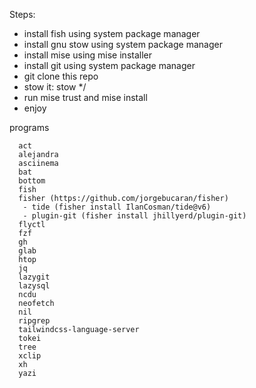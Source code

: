 Steps:
- install fish using system package manager
- install gnu stow using system package manager
- install mise using mise installer
- install git using system package manager
- git clone this repo
- stow it: stow */
- run mise trust and mise install
- enjoy


programs 

      act
      alejandra
      asciinema
      bat
      bottom
      fish
      fisher (https://github.com/jorgebucaran/fisher)
       - tide (fisher install IlanCosman/tide@v6)
       - plugin-git (fisher install jhillyerd/plugin-git)
      flyctl
      fzf
      gh
      glab
      htop
      jq
      lazygit
      lazysql
      ncdu
      neofetch
      nil
      ripgrep
      tailwindcss-language-server
      tokei
      tree
      xclip
      xh
      yazi
